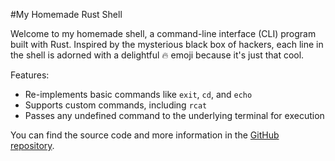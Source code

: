 #My Homemade Rust Shell

Welcome to my homemade shell, a command-line interface (CLI) program built with Rust. Inspired by the mysterious black box of hackers, each line in the shell is adorned with a delightful :fire: emoji because it's just that cool.

Features:
- Re-implements basic commands like `exit`, `cd`, and `echo`
- Supports custom commands, including `rcat`
- Passes any undefined command to the underlying terminal for execution

You can find the source code and more information in the [GitHub repository](https://github.com/Jurkyy/rshell).
